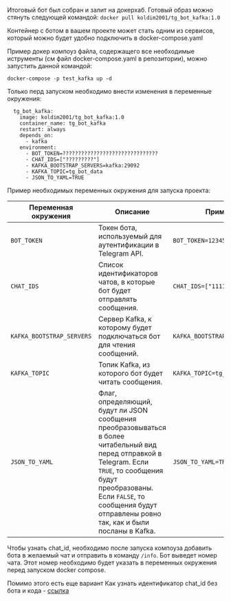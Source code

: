 
Итоговый бот был собран и залит на докерхаб. Готовый образ можно стянуть следующей командой: `docker pull koldim2001/tg_bot_kafka:1.0`

Контейнер с ботом в вашем проекте может стать одним из сервисов, который можно будет удобно подключить в docker-compose.yaml

Пример докер компоуз файла, содержащего все необходимые иструменты (см файл docker-compose.yaml в репозитории), можно запустить данной командой:
```
docker-compose -p test_kafka up -d
```
 Только перд запуском необходимо внести изменения в переменные окружения:

```
  tg_bot_kafka:
    image: koldim2001/tg_bot_kafka:1.0
    container_name: tg_bot_kafka
    restart: always
    depends_on:
      - kafka
    environment:
      - BOT_TOKEN=???????????????????????????????
      - CHAT_IDS=["?????????"]
      - KAFKA_BOOTSTRAP_SERVERS=kafka:29092
      - KAFKA_TOPIC=tg_bot_data
      - JSON_TO_YAML=TRUE
```

Пример необходимых переменных окружения для запуска проекта:


| Переменная окружения | Описание | Пример задания |
| --- | --- | --- |
| `BOT_TOKEN` | Токен бота, используемый для аутентификации в Telegram API. | `BOT_TOKEN=12345:ABCDEFGHIJKLMNOPQ` |
| `CHAT_IDS` | Список идентификаторов чатов, в которые бот будет отправлять сообщения. | `CHAT_IDS=["111111","222222"]` |
| `KAFKA_BOOTSTRAP_SERVERS` | Сервер Kafka, к которому будет подключаться бот для чтения сообщений. | `KAFKA_BOOTSTRAP_SERVERS=kafka:29092` |
| `KAFKA_TOPIC` | Топик Kafka, из которого бот будет читать сообщения. | `KAFKA_TOPIC=tg_bot_data` |
| `JSON_TO_YAML` | Флаг, определяющий, будут ли JSON сообщения преобразовываться в более читабельный вид перед отправкой в Telegram. Если `TRUE`, то сообщения будут преобразованы. Если `FALSE`, то сообщения будут отправлены ровно так, как и были посланы в Kafka. | `JSON_TO_YAML=TRUE` |

Чтобы узнать chat_id, необходимо после запуска компоуза добавить бота в желаемый чат и отправить в команду ```/info```. Бот выведет номер чата. Этот номер необходимо будет указать в переменных окружения перед запуском docker compose. 

Помимо этого есть еще вариант Как узнать идентификатор chat_id без бота и кода - [ссылка](https://pikabu.ru/story/kak_uznat_identifikator_telegram_kanalachatagruppyi_kak_uznat_chat_id_telegram_bez_botov_i_koda_11099278)

